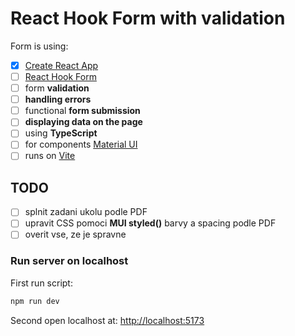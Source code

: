 # React Hook Form with validation

Form is using:

- [x] [Create React App](https://create-react-app.dev/)
- [ ] [React Hook Form](https://react-hook-form.com/)
- [ ] form **validation**
- [ ]  **handling errors**
- [ ] functional **form submission**
- [ ] **displaying data on the page**
- [ ] using **TypeScript**
- [ ] for components [Material UI](https://mui.com/material-ui/react-text-field/#form-props)
- [ ] runs on [Vite](https://vitejs.dev/)

## TODO

- [ ] splnit zadani ukolu podle PDF
- [ ] upravit CSS pomoci **MUI styled()** barvy a spacing podle PDF
- [ ] overit vse, ze je spravne

### Run server on localhost

First run script:

```bash
npm run dev
```

Second open localhost at: <http://localhost:5173>
